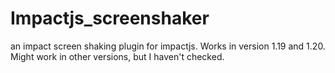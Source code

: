 Impactjs_screenshaker
=====================

an impact screen shaking plugin for impactjs.  Works in version 1.19 and 1.20. Might work in other versions, but I haven't checked.


